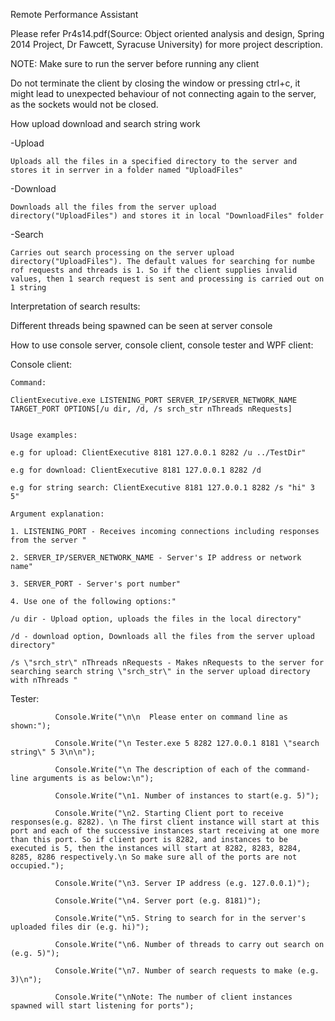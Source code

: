 Remote Performance Assistant

Please refer Pr4s14.pdf(Source: Object oriented analysis and design, Spring 2014 Project, Dr Fawcett, Syracuse University) for more project description. 

NOTE:
Make sure to run the server before running any client

Do not terminate the client by closing the window or pressing ctrl+c, it might lead to unexpected behaviour of not connecting again to the server, as the sockets would not be closed.

How upload download and search string work

-Upload

	Uploads all the files in a specified directory to the server and stores it in serrver in a folder named "UploadFiles" 
-Download

	Downloads all the files from the server upload directory("UploadFiles") and stores it in local "DownloadFiles" folder

-Search

	Carries out search processing on the server upload directory("UploadFiles"). The default values for searching for numbe rof requests and threads is 1. So if the client supplies invalid values, then 1 search request is sent and processing is carried out on 1 string 

Interpretation of search results:


Different threads being spawned can be seen at server console

How to use console server, console client, console tester and WPF client:

Console client:

	Command:

	ClientExecutive.exe LISTENING_PORT SERVER_IP/SERVER_NETWORK_NAME TARGET_PORT OPTIONS[/u dir, /d, /s srch_str nThreads nRequests]


	Usage examples:

	e.g for upload: ClientExecutive 8181 127.0.0.1 8282 /u ../TestDir"

	e.g for download: ClientExecutive 8181 127.0.0.1 8282 /d

	e.g for string search: ClientExecutive 8181 127.0.0.1 8282 /s "hi" 3 5"

	Argument explanation:

	1. LISTENING_PORT - Receives incoming connections including responses from the server "

	2. SERVER_IP/SERVER_NETWORK_NAME - Server's IP address or network name"

	3. SERVER_PORT - Server's port number"

	4. Use one of the following options:"

	/u dir - Upload option, uploads the files in the local directory"

	/d - download option, Downloads all the files from the server upload directory"

	/s \"srch_str\" nThreads nRequests - Makes nRequests to the server for searching search string \"srch_str\" in the server upload directory with nThreads "

Tester:



              Console.Write("\n\n  Please enter on command line as shown:");

              Console.Write("\n Tester.exe 5 8282 127.0.0.1 8181 \"search string\" 5 3\n\n");

              Console.Write("\n The description of each of the command-line arguments is as below:\n");

              Console.Write("\n1. Number of instances to start(e.g. 5)");

              Console.Write("\n2. Starting Client port to receive responses(e.g. 8282). \n The first client instance will start at this port and each of the successive instances start receiving at one more than this port. So if client port is 8282, and instances to be executed is 5, then the instances will start at 8282, 8283, 8284, 8285, 8286 respectively.\n So make sure all of the ports are not occupied.");

              Console.Write("\n3. Server IP address (e.g. 127.0.0.1)");

              Console.Write("\n4. Server port (e.g. 8181)");

              Console.Write("\n5. String to search for in the server's uploaded files dir (e.g. hi)");

              Console.Write("\n6. Number of threads to carry out search on (e.g. 5)");

              Console.Write("\n7. Number of search requests to make (e.g. 3)\n");

              Console.Write("\nNote: The number of client instances spawned will start listening for ports");
              
            
            


